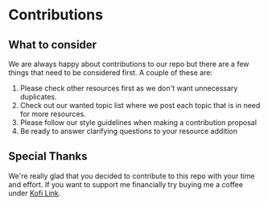 # Contributions
## What to consider
We are always happy about contributions to our repo but there are a few things that need to be considered first.
A couple of these are:
1. Please check other resources first as we don't want unnecessary duplicates.
2. Check out our wanted topic list where we post each topic that is in need for more resources.
3. Please follow our style guidelines when making a contribution proposal
4. Be ready to answer clarifying questions to your resource addition
## Special Thanks
We're really glad that you decided to contribute to this repo with your time and effort. If you want to support me financially try buying me a coffee under 
<a href="https://ko-fi.com/djblackberry64#setPageVideoModal">Kofi Link</a>.
